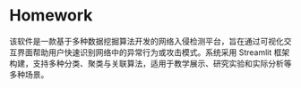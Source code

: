 # Homework
该软件是一款基于多种数据挖掘算法开发的网络入侵检测平台，旨在通过可视化交互界面帮助用户快速识别网络中的异常行为或攻击模式。系统采用 Streamlit 框架构建，支持多种分类、聚类与关联算法，适用于教学展示、研究实验和实际分析等多种场景。
